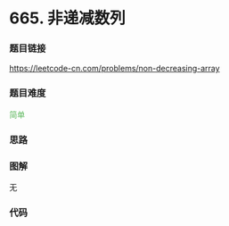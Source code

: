 # 665. 非递减数列

### 题目链接

https://leetcode-cn.com/problems/non-decreasing-array

### 题目难度

<font color=#5CB85C>简单</font>

### 思路



### 图解

无

### 代码

```python
```
